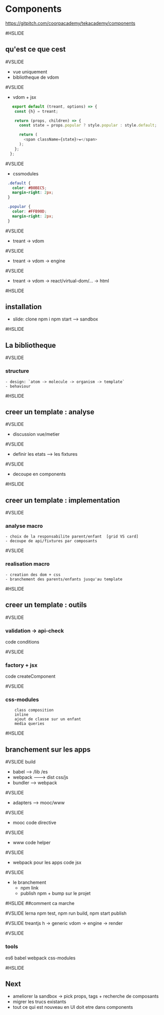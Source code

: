 # Components
https://gitpitch.com/coorpacademy/tekacademy/components

#HSLIDE
## qu'est ce que cest

#VSLIDE
 - vue uniquement
 - bibliotheque de vdom

#VSLIDE
 - vdom + jsx
```js
   export default (treant, options) => {
    const {h} = treant;

    return (props, children) => {
      const state = props.popular ? style.popular : style.default;

      return (
        <span className={state}>★</span>
      );
    };
  };
```

#VSLIDE
 + cssmodules
 ```css
  .default {
    color: #B0BEC5;
    margin-right: 2px;
  }

  .popular {
    color: #FFB90D;
    margin-right: 2px;
  }
 ```

#VSLIDE
 - treant -> vdom

#VSLIDE
 - treant -> vdom -> engine

#VSLIDE
 - treant -> vdom -> react/virtual-dom/... -> html

#HSLIDE
## installation
  - slide: clone  npm i  npm start
  --> sandbox

#HSLIDE
## La bibliotheque

#VSLIDE
### structure
    - design: `atom -> molecule -> organism -> template`
    - behaviour


#HSLIDE
## creer un template : analyse

#VSLIDE
- discussion vue/metier

#VSLIDE
- definir les etats --> les fixtures

#VSLIDE
- decoupe en components

#HSLIDE
## creer un template : implementation

#VSLIDE
### analyse macro
    - choix de la responsabilite parent/enfant  [grid VS card]
    - decoupe de api/fixtures par composants

#VSLIDE
### realisation macro
    - creation des dom + css
    - branchement des parents/enfants jusqu'au template

#HSLIDE
## creer un template : outils

#VSLIDE
### validation -> api-check
 code conditions

#VSLIDE
### factory + jsx
 code createComponent


#VSLIDE
### css-modules
        class composition
        inline
        ajout de classe sur un enfant
        media queries

#HSLIDE
## branchement sur les apps

#VSLIDE
build
   - babel --> /lib /es
   - webpack ---> dist css/js
   - bundler --> webpack

#VSLIDE
- adapters --> mooc/www

#VSLIDE
- mooc
   code directive

#VSLIDE
- www
   code helper

#VSLIDE
- webpack pour les apps
  code jsx

#VSLIDE
- le branchement
  - npm link
  - publish npm + bump sur le projet

#HSLIDE
##comment ca marche

#VSLIDE
    lerna
        npm test, npm run build, npm start
        publish

#VSLIDE
    treantjs
        h -> generic vdom -> engine -> render

#VSLIDE
### tools
 es6
 babel
 webpack
 css-modules

#HSLIDE
## Next
- ameliorer la sandbox -> pick props, tags + recherche de composants
- migrer les trucs existants
- tout ce qui est nouveau en UI doit etre dans components



